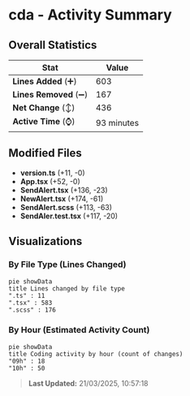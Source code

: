 # cda - Activity Summary 

## Overall Statistics

| Stat                   | Value                                                             |
| ---------------------- | ----------------------------------------------------------------- |
| **Lines Added** (➕)   | 603                                          |
| **Lines Removed** (➖) | 167                                        |
| **Net Change** (↕)    | 436                |
| **Active Time** (⌚)   | 93 minutes |


## Modified Files
- **version.ts** (+11, -0)
- **App.tsx** (+52, -0)
- **SendAlert.tsx** (+136, -23)
- **NewAlert.tsx** (+174, -61)
- **SendAlert.scss** (+113, -63)
- **SendAler.test.tsx** (+117, -20)

## Visualizations

### By File Type (Lines Changed)

```mermaid
pie showData
title Lines changed by file type
".ts" : 11
".tsx" : 583
".scss" : 176
```

### By Hour (Estimated Activity Count)

```mermaid
pie showData
title Coding activity by hour (count of changes)
"09h" : 18
"10h" : 50
```


> **Last Updated:** 21/03/2025, 10:57:18